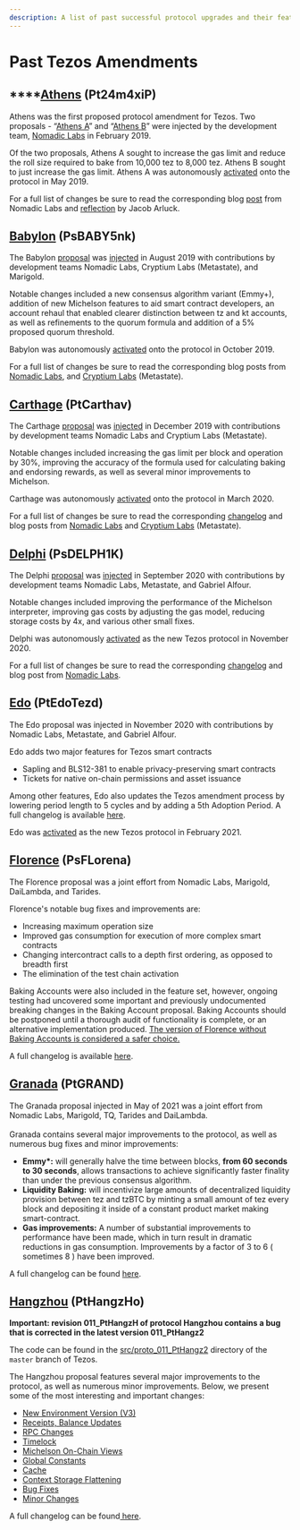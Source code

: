 ```yaml
---
description: A list of past successful protocol upgrades and their features.
---
```


# Past Tezos Amendments

## ****[**Athens**](https://www.tezosagora.org/proposal/1) **(Pt24m4xiP)**

Athens was the first proposed protocol amendment for Tezos. Two proposals -  “[Athens A](https://forum.tezosagora.org/t/athens-a-pt24m4xip/29)” and “[Athens B](https://forum.tezosagora.org/t/athens-b-psd1ynubh/33)” were injected by the development team, [Nomadic Labs](https://blog.nomadic-labs.com/athens-our-proposals-for-the-first-voted-amendment.html) in February 2019.&#x20;

Of the two proposals, Athens A sought to increase the gas limit and reduce the roll size required to bake from 10,000 tez to 8,000 tez. Athens B sought to just increase the gas limit. Athens A was autonomously [activated](https://twitter.com/TezosAgoraBot/status/1133901612790034432?s=20) onto the protocol in May 2019.&#x20;

For a full list of changes be sure to read the corresponding blog [post](https://blog.nomadic-labs.com/athens-proposals-injected.html) from Nomadic Labs and [reflection](https://medium.com/tqtezos/reflecting-on-athens-the-first-self-amendment-of-tezos-4791ab3b1de1) by Jacob Arluck.&#x20;

## [**Babylon**](https://forum.tezosagora.org/t/babylon-2-0-1-psbabym1/1311) **(PsBABY5nk)**

The Babylon [proposal](https://forum.tezosagora.org/t/babylon-psbaby5nk/1171) was [injected](https://blog.nomadic-labs.com/babylon-proposal-injected.html) in August 2019 with contributions by development teams Nomadic Labs, Cryptium Labs (Metastate), and Marigold.&#x20;

Notable changes included a new consensus algorithm variant (Emmy+), addition of new Michelson features to aid smart contract developers, an account rehaul that enabled clearer distinction between tz and kt accounts, as well as refinements to the quorum formula and addition of a 5% proposed quorum threshold.&#x20;

Babylon was autonomously [activated](https://twitter.com/adrian\_brink/status/1185137422432161792?s=20) onto the protocol in October 2019.&#x20;

For a full list of changes be sure to read the corresponding blog posts from [Nomadic Labs](https://blog.nomadic-labs.com/babylon-proposal-injected.html), and [Cryptium Labs](https://medium.com/metastatedev/on-babylon2-0-1-58058d9d2106) (Metastate).&#x20;

## [**Carthage**](https://www.tezosagora.org/proposal/7) **(PtCarthav)**

The Carthage [proposal](https://forum.tezosagora.org/t/carthage-ptcarthav/1466) was [injected](https://twitter.com/adrian\_brink/status/1204447665230102529?s=20) in December 2019 with contributions by development teams Nomadic Labs and Cryptium Labs (Metastate).&#x20;

Notable changes included increasing the gas limit per block and operation by 30%, improving the accuracy of the formula used for calculating baking and endorsing rewards, as well as several minor improvements to Michelson.&#x20;

Carthage was autonomously [activated](https://twitter.com/tezos/status/1235590757416751105?s=20) onto the protocol in March 2020.&#x20;

For a full list of changes be sure to read the corresponding [changelog](https://tezos.gitlab.io/protocols/006\_carthage.html#changelog) and blog posts from [Nomadic Labs](https://blog.nomadic-labs.com/carthage-changelog-and-testnet.html) and [Cryptium Labs](https://medium.com/metastatedev/updating-the-potential-carthage-proposal-and-resetting-the-carthagenet-test-network-f413a792571f) (Metastate).&#x20;

## [**Delphi**](https://www.tezosagora.org/proposal/8) **(PsDELPH1K)**

The Delphi [proposal](https://forum.tezosagora.org/t/delphi-psdelph1k/2157) was [injected](https://twitter.com/CryptiumLabs/status/1301819142018826242?s=20) in September 2020 with contributions by development teams Nomadic Labs, Metastate, and Gabriel Alfour.&#x20;

Notable changes included improving the performance of the Michelson interpreter, improving gas costs by adjusting the gas model, reducing storage costs by 4x, and various other small fixes.&#x20;

Delphi was autonomously [activated](https://twitter.com/tezos/status/1326877616322859009?s=20) as the new Tezos protocol in November 2020.&#x20;

For a full list of changes be sure to read the corresponding [changelog](https://blog.nomadic-labs.com/delphi-changelog.html#007-delphi-changelog) and blog post from [Nomadic Labs](https://blog.nomadic-labs.com/delphi-official-release.html).&#x20;

## [**Edo**](https://www.tezosagora.org/proposal/9) **(PtEdoTezd)**

The Edo proposal was injected in November 2020 with contributions by Nomadic Labs, Metastate, and Gabriel Alfour.

Edo adds two major features for Tezos smart contracts

* Sapling and BLS12-381 to enable privacy-preserving smart contracts
* Tickets for native on-chain permissions and asset issuance

Among other features, Edo also updates the Tezos amendment process by lowering period length to 5 cycles and by adding a 5th Adoption Period. A full changelog is available [here](https://tezos.gitlab.io/protocols/008\_edo.html).

Edo was [activated](https://www.tezosagora.org/period/40) as the new Tezos protocol in February 2021.

## [Florence](https://www.tezosagora.org/period/46) (PsFLorena)

The Florence proposal was a joint effort from Nomadic Labs, Marigold, DaiLambda, and Tarides.

Florence's notable bug fixes and improvements are:

* Increasing maximum operation size
* Improved gas consumption for execution of more complex smart contracts
* Changing intercontract calls to a depth first ordering, as opposed to breadth first
* The elimination of the test chain activation

Baking Accounts were also included in the feature set, however, ongoing testing had uncovered some important and previously undocumented breaking changes in the Baking Account proposal. Baking Accounts should be postponed until a thorough audit of functionality is complete, or an alternative implementation produced. [The version of Florence without Baking Accounts is considered a safer choice.](https://blog.nomadic-labs.com/baking-accounts-proposal-contains-unexpected-breaking-changes.html)

A full changelog is available [here](http://doc.tzalpha.net/protocols/009\_florence.html).&#x20;

## [Granada](https://www.tezosagora.org/period/51) (PtGRAND)

The Granada proposal injected in May of 2021 was a joint effort from Nomadic Labs, Marigold, TQ, Tarides and DaiLambda.\
\
Granada contains several major improvements to the protocol, as well as numerous bug fixes and minor improvements:

* &#x20;**Emmy\*:** will generally halve the time between blocks, **from 60 seconds to 30 seconds**, allows transactions to achieve significantly faster finality than under the previous consensus algorithm.
* **Liquidity Baking:** will incentivize large amounts of decentralized liquidity provision between tez and tzBTC by minting a small amount of tez every block and depositing it inside of a constant product market making smart-contract.
* &#x20;**Gas improvements:** A number of substantial improvements to performance have been made, which in turn result in dramatic reductions in gas consumption. Improvements by a factor of 3 to 6 ( sometimes 8 ) have been improved. &#x20;

A full changelog can be found [here](http://doc.tzalpha.net/protocols/010\_granada.html).

## [Hangzhou](https://www.tezosagora.org/proposal/PtHangzHogokSuiMHemCuowEavgYTP8J5qQ9fQS793MHYFpCY3r/57) (PtHangzHo)



**Important: revision 011\_PtHangzH of protocol Hangzhou contains a bug that is corrected in the latest version 011\_PtHangz2**

The code can be found in the [src/proto\_011\_PtHangz2](https://gitlab.com/tezos/tezos/-/tree/master/src/proto\_011\_PtHangz2) directory of the `master` branch of Tezos.

The Hangzhou proposal features several major improvements to the protocol, as well as numerous minor improvements. Below, we present some of the most interesting and important changes:

* [New Environment Version (V3)](https://tezos.gitlab.io/protocols/011\_hangzhou.html#new-environment-version-v3)
* [Receipts, Balance Updates](https://tezos.gitlab.io/protocols/011\_hangzhou.html#receipts-balance-updates)
* [RPC Changes](https://tezos.gitlab.io/protocols/011\_hangzhou.html#rpc-changes)
* [Timelock](https://tezos.gitlab.io/protocols/011\_hangzhou.html#timelock)
* [Michelson On-Chain Views](https://tezos.gitlab.io/protocols/011\_hangzhou.html#michelson-on-chain-views)
* [Global Constants](https://tezos.gitlab.io/protocols/011\_hangzhou.html#global-constants)
* [Cache](https://tezos.gitlab.io/protocols/011\_hangzhou.html#cache)
* [Context Storage Flattening](https://tezos.gitlab.io/protocols/011\_hangzhou.html#context-storage-flattening)
* [Bug Fixes](https://tezos.gitlab.io/protocols/011\_hangzhou.html#bug-fixes)
* [Minor Changes](https://tezos.gitlab.io/protocols/011\_hangzhou.html#minor-changes)

A full changelog can be found[ here](https://tezos.gitlab.io/protocols/011\_hangzhou.html#protocol-hangzhou).
